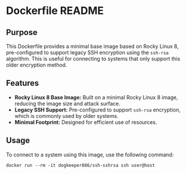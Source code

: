 # Dockerfile README

## Purpose

This Dockerfile provides a minimal base image based on Rocky Linux 8, pre-configured to support legacy SSH encryption using the `ssh-rsa` algorithm. This is useful for connecting to systems that only support this older encryption method.

## Features

*  **Rocky Linux 8 Base Image:** Built on a minimal Rocky Linux 8 image, reducing the image size and attack surface.
*  **Legacy SSH Support:** Pre-configured to support `ssh-rsa` encryption, which is commonly used by older systems.
*  **Minimal Footprint:** Designed for efficient use of resources.

## Usage

To connect to a system using this image, use the following command:

```docker
docker run --rm -it dogkeeper886/ssh-sshrsa ssh user@host
